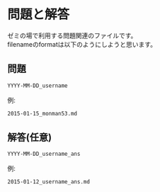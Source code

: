 # 問題と解答
ゼミの場で利用する問題関連のファイルです。  
filenameのformatは以下のようにしようと思います。  

## 問題
```sh
YYYY-MM-DD_username
```
例:
```sh
2015-01-15_monman53.md
```

## 解答(任意)
```sh
YYYY-MM-DD_username_ans
```
例:
```sh
2015-01-12_username_ans.md
```
